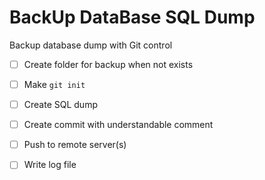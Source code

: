 # BackUp DataBase SQL Dump

Backup database dump with Git control

- [ ] Create folder for backup when not exists
- [ ] Make ```git init```
- [ ] Create SQL dump
- [ ] Create commit with understandable comment
- [ ] Push to remote server(s)
- [ ] Write log file

